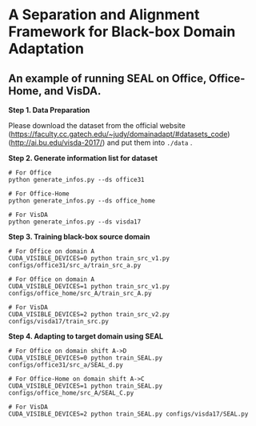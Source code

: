 # A Separation and Alignment Framework for Black-box Domain Adaptation

## An example of running SEAL on Office, Office-Home, and VisDA.

**Step 1. Data Preparation**

Please download the dataset from the official website (https://faculty.cc.gatech.edu/~judy/domainadapt/#datasets_code)(http://ai.bu.edu/visda-2017/) and put them into ```./data``` .

**Step 2. Generate information list for dataset**

```shell
# For Office
python generate_infos.py --ds office31

# For Office-Home
python generate_infos.py --ds office_home

# For VisDA
python generate_infos.py --ds visda17
```

**Step 3. Training black-box source domain**

```shell
# For Office on domain A
CUDA_VISIBLE_DEVICES=0 python train_src_v1.py configs/office31/src_a/train_src_a.py

# For Office on domain A
CUDA_VISIBLE_DEVICES=1 python train_src_v1.py configs/office_home/src_A/train_src_A.py

# For VisDA
CUDA_VISIBLE_DEVICES=2 python train_src_v2.py configs/visda17/train_src.py
```

**Step 4. Adapting to target domain using SEAL**

```shell
# For Office on domain shift A->D
CUDA_VISIBLE_DEVICES=0 python train_SEAL.py configs/office31/src_a/SEAL_d.py

# For Office-Home on domain shift A->C
CUDA_VISIBLE_DEVICES=1 python train_SEAL.py configs/office_home/src_A/SEAL_C.py

# For VisDA
CUDA_VISIBLE_DEVICES=2 python train_SEAL.py configs/visda17/SEAL.py
```